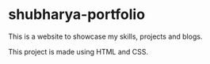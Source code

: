 # shubharya-portfolio

This is a website to showcase my skills, projects and blogs.

This project is made using HTML and CSS.
